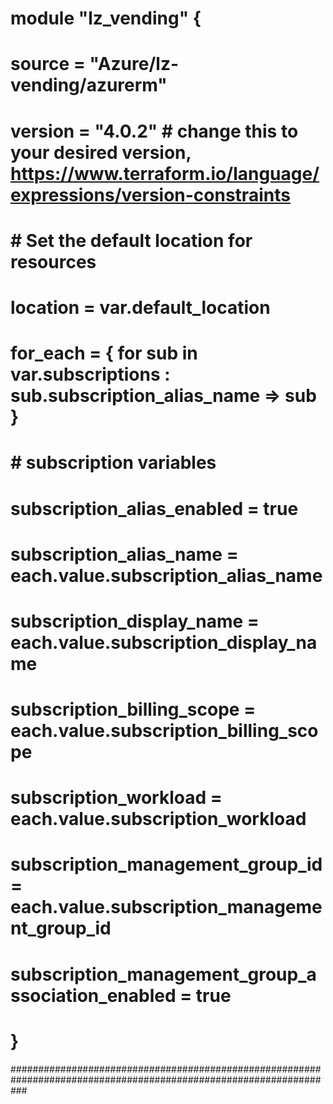 # module "lz_vending" {
#   source  = "Azure/lz-vending/azurerm"
#   version = "4.0.2" # change this to your desired version, https://www.terraform.io/language/expressions/version-constraints

#   # Set the default location for resources
#   location = var.default_location

#   for_each = { for sub in var.subscriptions : sub.subscription_alias_name => sub }
#   # subscription variables
#   subscription_alias_enabled = true
#   subscription_alias_name    = each.value.subscription_alias_name
#   subscription_display_name  = each.value.subscription_display_name
#   subscription_billing_scope = each.value.subscription_billing_scope
#   subscription_workload      = each.value.subscription_workload

#   subscription_management_group_id                  = each.value.subscription_management_group_id
#   subscription_management_group_association_enabled = true
# }

###################################################################################################################
